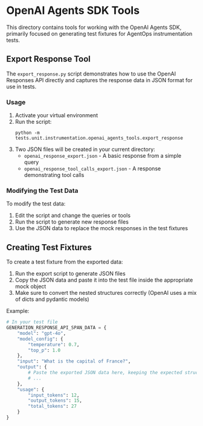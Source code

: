 # OpenAI Agents SDK Tools

This directory contains tools for working with the OpenAI Agents SDK, primarily focused on generating test fixtures for AgentOps instrumentation tests.

## Export Response Tool

The `export_response.py` script demonstrates how to use the OpenAI Responses API directly and captures the response data in JSON format for use in tests.

### Usage

1. Activate your virtual environment
2. Run the script:
   ```
   python -m tests.unit.instrumentation.openai_agents_tools.export_response
   ```
3. Two JSON files will be created in your current directory:
   - `openai_response_export.json` - A basic response from a simple query
   - `openai_response_tool_calls_export.json` - A response demonstrating tool calls

### Modifying the Test Data

To modify the test data:

1. Edit the script and change the queries or tools
2. Run the script to generate new response files
3. Use the JSON data to replace the mock responses in the test fixtures

## Creating Test Fixtures

To create a test fixture from the exported data:

1. Run the export script to generate JSON files
2. Copy the JSON data and paste it into the test file inside the appropriate mock object
3. Make sure to convert the nested structures correctly (OpenAI uses a mix of dicts and pydantic models)

Example:
```python
# In your test file
GENERATION_RESPONSE_API_SPAN_DATA = {
    "model": "gpt-4o", 
    "model_config": {
        "temperature": 0.7,
        "top_p": 1.0
    },
    "input": "What is the capital of France?",
    "output": {
        # Paste the exported JSON data here, keeping the expected structure
        # ...
    },
    "usage": {
        "input_tokens": 12,
        "output_tokens": 15,
        "total_tokens": 27
    }
}
```
